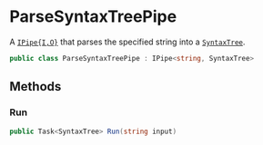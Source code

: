 # ParseSyntaxTreePipe
A [`IPipe{I,O}`](./IPipe{I,O}.md) that parses the specified string into a [`SyntaxTree`](./SyntaxTree.md).

```cs
public class ParseSyntaxTreePipe : IPipe<string, SyntaxTree>
```

## Methods
### Run
```cs
public Task<SyntaxTree> Run(string input)
```

